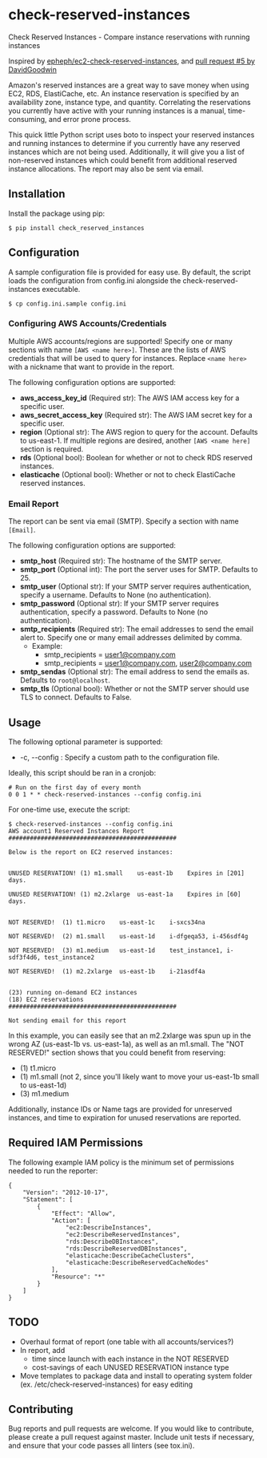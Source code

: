 check-reserved-instances
============================

Check Reserved Instances - Compare instance reservations with running instances

Inspired by [epheph/ec2-check-reserved-instances](https://github.com/epheph/ec2-check-reserved-instances), and [pull request #5 by DavidGoodwin](https://github.com/epheph/ec2-check-reserved-instances/pull/5)

Amazon's reserved instances are a great way to save money when using EC2, RDS, ElastiCache, etc. An instance reservation is specified by an availability zone, instance type, and quantity. Correlating the reservations you currently have active with your running instances is a manual, time-consuming, and error prone process.

This quick little Python script uses boto to inspect your reserved instances and running instances to determine if you currently have any reserved instances which are not being used. Additionally, it will give you a list of non-reserved instances which could benefit from additional reserved instance allocations. The report may also be sent via email.


## Installation

Install the package using pip:

```
$ pip install check_reserved_instances
```


## Configuration

A sample configuration file is provided for easy use. By default, the script loads the configuration from config.ini alongside the check-reserved-instances executable.

```
$ cp config.ini.sample config.ini
```

### Configuring AWS Accounts/Credentials

Multiple AWS accounts/regions are supported! Specify one or many sections with name `[AWS <name here>]`. These are the lists of AWS credentials that will be used to query for instances. Replace `<name here>` with a nickname that want to provide in the report.

The following configuration options are supported:

- **aws_access_key_id** (Required str): The AWS IAM access key for a specific user.
- **aws_secret_access_key** (Required str): The AWS IAM secret key for a specific user.
- **region** (Optional str): The AWS region to query for the account. Defaults to us-east-1. If multiple regions are desired, another `[AWS <name here]` section is required.
- **rds** (Optional bool): Boolean for whether or not to check RDS reserved instances.
- **elasticache** (Optional bool): Whether or not to check ElastiCache reserved instances.


### Email Report

The report can be sent via email (SMTP). Specify a section with name `[Email]`.

The following configuration options are supported:

- **smtp_host** (Required str): The hostname of the SMTP server.
- **smtp_port** (Optional int): The port the server uses for SMTP. Defaults to 25.
- **smtp_user** (Optional str): If your SMTP server requires authentication, specify a username. Defaults to None (no authentication).
- **smtp_password** (Optional str): If your SMTP server requires authentication, specify a password. Defaults to None (no authentication).
- **smtp_recipients** (Required str): The email addresses to send the email alert to. Specify one or many email addresses delimited by comma.
    - Example:
        - smtp_recipients = user1@company.com
        - smtp_recipients = user1@company.com, user2@company.com
- **smtp_sendas** (Optional str): The email address to send the emails as. Defaults to `root@localhost`.
- **smtp_tls** (Optional bool): Whether or not the SMTP server should use TLS to connect. Defaults to False.


## Usage

The following optional parameter is supported:

* -c, --config : Specify a custom path to the configuration file.

Ideally, this script should be ran in a cronjob:

```
# Run on the first day of every month
0 0 1 * * check-reserved-instances --config config.ini
```

For one-time use, execute the script:

```
$ check-reserved-instances --config config.ini
AWS account1 Reserved Instances Report
###############################################

Below is the report on EC2 reserved instances:


UNUSED RESERVATION! (1) m1.small    us-east-1b    Expires in [201] days.

UNUSED RESERVATION! (1) m2.2xlarge  us-east-1a    Expires in [60] days.


NOT RESERVED!  (1) t1.micro    us-east-1c    i-sxcs34na

NOT RESERVED!  (2) m1.small    us-east-1d    i-dfgeqa53, i-456sdf4g

NOT RESERVED!  (3) m1.medium   us-east-1d    test_instance1, i-sdf3f4d6, test_instance2

NOT RESERVED!  (1) m2.2xlarge  us-east-1b    i-21asdf4a


(23) running on-demand EC2 instances
(18) EC2 reservations
###############################################

Not sending email for this report
```

In this example, you can easily see that an m2.2xlarge was spun up in the wrong AZ (us-east-1b vs. us-east-1a), as well as an m1.small. The "NOT RESERVED!" section shows that you could benefit from reserving:
* (1) t1.micro
* (1) m1.small (not 2, since you'll likely want to move your us-east-1b small to us-east-1d)
* (3) m1.medium

Additionally, instance IDs or Name tags are provided for unreserved instances, and time to expiration for unused reservations are reported.


## Required IAM Permissions

The following example IAM policy is the minimum set of permissions needed to run the reporter:

```
{
    "Version": "2012-10-17",
    "Statement": [
        {
            "Effect": "Allow",
            "Action": [
                "ec2:DescribeInstances",
                "ec2:DescribeReservedInstances",
                "rds:DescribeDBInstances",
                "rds:DescribeReservedDBInstances",
                "elasticache:DescribeCacheClusters",
                "elasticache:DescribeReservedCacheNodes"
            ],
            "Resource": "*"
        }
    ]
}
```


## TODO

- Overhaul format of report (one table with all accounts/services?)
- In report, add
    - time since launch with each instance in the NOT RESERVED
    - cost-savings of each UNUSED RESERVATION instance type
- Move templates to package data and install to operating system folder (ex. /etc/check-reserved-instances) for easy editing


## Contributing

Bug reports and pull requests are welcome. If you would like to contribute, please create a pull request against master. Include unit tests if necessary, and ensure that your code passes all linters (see tox.ini).
